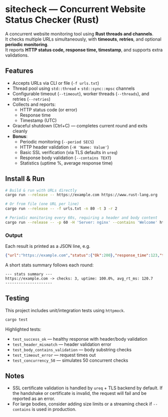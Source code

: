 # sitecheck — Concurrent Website Status Checker (Rust)

A concurrent website monitoring tool using **Rust threads and channels**.  
It checks multiple URLs simultaneously, with **timeouts**, **retries**, and optional **periodic monitoring**.  
It reports **HTTP status code, response time, timestamp**, and supports extra validations.

## Features

- Accepts URLs via CLI or file (`-f urls.txt`)
- Thread pool using `std::thread` + `std::sync::mpsc` channels
- Configurable timeout (`--timeout`), worker threads (`--threads`), and retries (`--retries`)
- Collects and reports:
  - HTTP status code (or error)
  - Response time
  - Timestamp (UTC)
- Graceful shutdown (Ctrl+C) — completes current round and exits cleanly
- **Bonus**:
  - Periodic monitoring (`--period SECS`)
  - HTTP header validation (`-H 'Name: Value'`)
  - Basic SSL verification (via TLS defaults in `ureq`)
  - Response body validation (`--contains TEXT`)
  - Statistics (uptime %, average response time)

## Install & Run

```bash
# Build & run with URLs directly
cargo run --release -- https://example.com https://www.rust-lang.org

# Or from file (one URL per line)
cargo run --release -- -f urls.txt -n 80 -t 3 -r 2

# Periodic monitoring every 60s, requiring a header and body content
cargo run --release -- -p 60 -H 'Server: nginx' --contains 'Welcome' https://example.com
```

### Output

Each result is printed as a JSON line, e.g.
```json
{"url":"https://example.com","status":{"Ok":200},"response_time":123,"timestamp":"2025-08-21T23:00:00Z"}
```

A short stats summary follows each round:
```
--- stats summary ---
https://example.com -> checks: 3, uptime: 100.0%, avg_rt_ms: 120.7
---------------------
```

## Testing

This project includes unit/integration tests using `httpmock`.

```bash
cargo test
```

Highlighted tests:
- `test_success_ok` — healthy response with header/body validation
- `test_header_mismatch` — header validation error
- `test_body_contains_validation` — body substring checks
- `test_timeout_error` — request times out
- `test_concurrency_50` — simulates 50 concurrent checks

## Notes

- SSL certificate validation is handled by `ureq` + TLS backend by default. If the handshake or certificate is invalid, the request will fail and be reported as an error.
- For large bodies, consider adding size limits or a streaming check if `--contains` is used in production.
